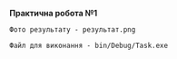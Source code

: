 <b>Практична робота №1</b>

    Фото результату - результат.png

    Файл для виконання - bin/Debug/Task.exe
